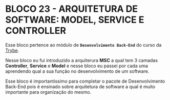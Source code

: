# BLOCO 23 - ARQUITETURA DE SOFTWARE: MODEL, SERVICE E CONTROLLER

Esse bloco pertence ao módulo de **`Desenvolvimento Back-End`** do curso da [Trybe](https://www.betrybe.com/).

Nesse bloco eu fui introduzido a arquiterura **MSC** a qual tem 3 camadas **Controller**, **Service** e **Model** e nesse bloco eu passei por cada uma aprendendo qual a sua função no desenvolvimento de um software.

Esse bloco é importantissimo para completar o pacote de Desenvolvimento Back-End pois é ensinado sobre arquitetura de software a qual é muito importante para organização do mesmo.